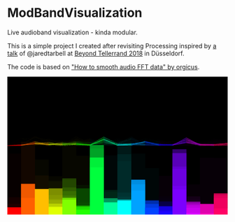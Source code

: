 # ModBandVisualization
Live audioband visualization - kinda modular.

This is a simple project I created after revisiting Processing inspired by [a talk](https://beyondtellerrand.com/events/duesseldorf-2018/speakers/jared-tarbell) of @jaredtarbell at [Beyond Tellerrand 2018](https://beyondtellerrand.com) in Düsseldorf.

The code is based on ["How to smooth audio FFT data" by orgicus](https://forum.processing.org/two/discussion/1836/how-to-smooth-audio-fft-data).

![Screenshot](screenshot.png)
